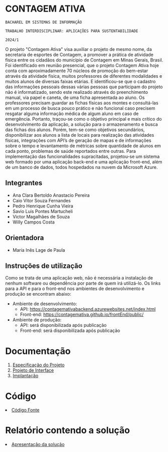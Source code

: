 # CONTAGEM ATIVA

`BACHAREL EM SISTEMAS DE INFORMAÇÃO`

`TRABALHO INTERDISCIPLINAR: APLICAÇÕES PARA SUSTENTABILIDADE`

`2024/1`

  O projeto "Contagem Ativa" visa auxiliar o projeto de mesmo nome, da secretaria de esportes de Contagem, a promover a prática de atividade física entre os cidadãos do município de Contagem em Minas Gerais, Brasil. Foi identificado em reunião presencial, que o projeto Contagem Ativa hoje conta com aproximadamente 70 núcleos de promoção do bem-estar através da atividade física, muitos professores de diferentes modalidades e muitos alunos de diversas faixas etárias. E identificou-se que o cadastro das informações pessoais dessas várias pessoas que participam do projeto não é informatizado, sendo este realizado através do preenchimento manual, via papel e caneta, de uma ficha apresentada ao aluno. Os professores precisam guardar as fichas físicas aos montes e consultá-las em um processo de busca pouco prático e não funcional caso precisem resgatar alguma informação médica de algum aluno em caso de emergência. Portanto, traçou-se como o objetivo principal e mais crítico do desenvolvimento da aplicação, a solução para o armazenamento e busca das fichas dos alunos. Porém, tem-se como objetivos secundários, disponibilizar aos alunos a lista de locais para realização das atividades físicas, integrações com API’s de geração de mapas e de informações sobre o tempo e levantamento de métricas sobre quantidade de alunos em cada ponto, problemas de saúde reportados entre outras. 
  Para implementação das funcionalidades supracitadas, projetou-se um sistema web formado por uma aplicação back-end e uma aplicação front-end, além de um banco de dados, todos hospedados na nuvem da Microsoft Azure.

## Integrantes

* Ana Clara Bertoldo Anastacio Pereira
* Caio Vitor Souza Fernandes
* Pedro Henrique Cunha Vieira
* Savio Luis Pontes Martucheli
* Victor Magalhães de Souza
* Willy Campos Costa

## Orientadora

* Maria Inês Lage de Paula

## Instruções de utilização

Como se trata de uma aplicação web, não é necessária a instalação de nenhum software ou dependência por parte de quem irá utilizá-lo. Os links para a API e para o front-end nos ambientes de desenvolvimento e produção se encontram abaixo:
* Ambiente de desenvolvimento:
  * API: https://contagemativabackend.azurewebsites.net/index.html
  * Front-end: https://contagemativa.github.io/frontEnd/public/
* Ambiente de produção:
  * API: será disponibilizada após publicação
  * Front-end: será disponibilizada após publicação

# Documentação

<ol>
<li><a href="documentos/01-Especificação do Projeto.md"> Especificação do Projeto</a></li>
<li><a href="documentos/02-Projeto de Interface.md"> Projeto de Interface</a></li>
<li><a href="documentos/03-Implantação.md"> Implantação</a></li>
</ol>

# Código

<li><a href="codigo-fonte/README.md"> Código Fonte</a></li>

# Relatório contendo a solução

<li><a href="apresentacao/README.md"> Apresentação da solução</a></li>
